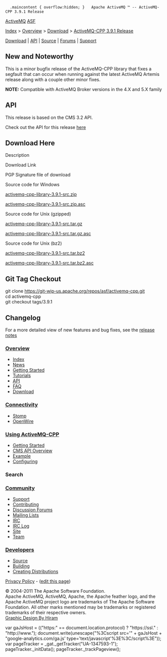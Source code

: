      .maincontent { overflow:hidden; }   Apache ActiveMQ ™ -- ActiveMQ-CPP 3.9.1 Release 

[ActiveMQ](http://activemq.apache.org/) [ASF](http://www.apache.org)

[Index](index.html) > [Overview](overview.html) > [Download](download.html) > [ActiveMQ-CPP 3.9.1 Release](activemq-cpp-391-release.html)

[Download](download.html) | [API](api.html) | [Source](source.html) | [Forums](http://activemq.apache.org/discussion-forums.html) | [Support](support.html)

New and Noteworthy
------------------

This is a minor bugfix release of the ActiveMQ-CPP library that fixes a segfault that can occur when running against the latest ActiveMQ Artemis release along with a couple other minor fixes.

**NOTE:** Compatible with ActiveMQ Broker versions in the 4.X and 5.X family

API
---

This release is based on the CMS 3.2 API.

Check out the API for this release [here](http://activemq.apache.org/cms/api_docs/activemqcpp-3.9.0/html)

Download Here
-------------

Description

Download Link

PGP Signature file of download

Source code for Windows

[activemq-cpp-library-3.9.1-src.zip](https://archive.apache.org/dist/activemq/activemq-cpp/3.9.1/activemq-cpp-library-3.9.1-src.zip)

[activemq-cpp-library-3.9.1-src.zip.asc](https://archive.apache.org/dist/activemq/activemq-cpp/3.9.1/activemq-cpp-library-3.9.1-src.zip.asc)

Source code for Unix (gzipped)

[activemq-cpp-library-3.9.1-src.tar.gz](https://archive.apache.org/dist/activemq/activemq-cpp/3.9.1/activemq-cpp-library-3.9.1-src.tar.gz)

[activemq-cpp-library-3.9.1-src.tar.gz.asc](https://archive.apache.org/dist/activemq/activemq-cpp/3.9.1/activemq-cpp-library-3.9.1-src.tar.gz.asc)

Source code for Unix (bz2)

[activemq-cpp-library-3.9.1-src.tar.bz2](https://archive.apache.org/dist/activemq/activemq-cpp/3.9.1/activemq-cpp-library-3.9.1-src.tar.bz2)

[activemq-cpp-library-3.9.1-src.tar.bz2.asc](https://archive.apache.org/dist/activemq/activemq-cpp/3.9.1/activemq-cpp-library-3.9.1-src.tar.bz2.asc)

Git Tag Checkout
----------------

git clone [https://git-wip-us.apache.org/repos/asf/activemq-cpp.git  
](https://git-wip-us.apache.org/repos/asf/activemq-cpp.git)cd activemq-cpp  
git checkout tags/3.9.1

Changelog
---------

For a more detailed view of new features and bug fixes, see the [release notes](https://issues.apache.org/jira/secure/ReleaseNote.jspa?projectId=12311207&styleName=Html&version=12333244)

### [Overview](index.html)

*   [Index](index.html)
*   [News](news.html)
*   [Getting Started](getting-started.html)
*   [Tutorials](tutorials.html)
*   [API](api.html)
*   [FAQ](faq.html)
*   [Download](download.html)

### [Connectivity](connectivity.html)

*   [Stomp](stomp-support.html)
*   [OpenWire](openwire-support.html)

### [Using ActiveMQ-CPP](using-activemq-cpp.html)

*   [Getting Started](getting-started.html)
*   [CMS API Overview](cms-api-overview.html)
*   [Example](example.html)
*   [Configuring](configuring.html)

### Search

    
  

### [Community](community.html)

*   [Support](support.html)
*   [Contributing](http://activemq.apache.org/contributing.html)
*   [Discussion Forums](http://activemq.apache.org/discussion-forums.html)
*   [Mailing Lists](http://activemq.apache.org/mailing-lists.html)
*   [IRC](irc://irc.codehaus.org/activemq)
*   [IRC Log](http://servlet.uwyn.com/drone/log/hausbot/activemq)
*   [Site](site.html)
*   [Team](http://activemq.apache.org/team.html)

### [Developers](developers.html)

*   [Source](source.html)
*   [Building](building.html)
*   [Creating Distributions](creating-distributions.html)

[Privacy Policy](http://activemq.apache.org/privacy-policy.html) \- ([edit this page](https://cwiki.apache.org/confluence/pages/editpage.action?pageId=61330761))

© 2004-2011 The Apache Software Foundation.  
Apache ActiveMQ, ActiveMQ, Apache, the Apache feather logo, and the Apache ActiveMQ project logo are trademarks of The Apache Software Foundation. All other marks mentioned may be trademarks or registered trademarks of their respective owners.  
[Graphic Design By Hiram](http://hiramchirino.com)

var gaJsHost = (("https:" == document.location.protocol) ? "https://ssl." : "http://www."); document.write(unescape("%3Cscript src='" + gaJsHost + "google-analytics.com/ga.js' type='text/javascript'%3E%3C/script%3E")); var pageTracker = \_gat.\_getTracker("UA-1347593-1"); pageTracker.\_initData(); pageTracker.\_trackPageview();